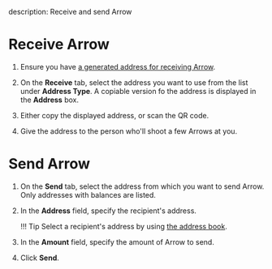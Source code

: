 description: Receive and send Arrow
<!--- END of page meta data -->

# Receive Arrow

1. Ensure you have [a generated address for receiving Arrow](generate-addresses.md).

1. On the **Receive** tab, select the address you want to use from the list under **Address Type**. A copiable version fo the address is displayed in the **Address** box.

1. Either copy the displayed address, or scan the QR code.

1. Give the address to the person who'll shoot a few Arrows at you.

# Send Arrow

1. On the **Send** tab, select the address from which you want to send Arrow. Only addresses with balances are listed.

1. In the **Address** field, specify the recipient's address.

    !!! Tip
        Select a recipient's address by using [the address book](create-address-book.md).

1. In the **Amount** field, specify the amount of Arrow to send.
1. Click **Send**.
